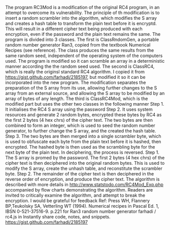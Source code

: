 The program RC3Mod is a modification of the original RC4 program, in an attempt to overcome its vulnerability.
The principle of th modification is to insert a random scrambler into the algorithm, which modifies the S array and creates a hash table to transform the plain text before it is encryptd.  This will result in a different cipher text being produced with each encryption, even if the password and the plain text remains the same.
The program is divided into 3 classes.
The first is ClassRndomGen, a portable random number generator Ran3, copied from the textbook Numerical Recipes (see reference).  The class produces the same results from the same random seed, independent of the operating system of the computers used.  The program is modified so it can scramble an array in a deterministic manner according the the random seed used.
The second is ClassRC4, which is really the originsl standard RC4 algorithm.  I copied it from https://gist.github.com/farhadi/2185197, but modified it so it can be incorporated into the new program.  The modification separates the preparation of the S array from its use, allowing further changes to the S array from an external source, and allowing the S array to be modified by an array of bytes of any length.
The third is ClassRC4Mod, which is the modified part but uses the other two classes in the following manner
Step 1. It initialises the RC4 S array using the password
Step 2. It uses system resources and generate 2 random bytes, encrypted these bytes by RC4 as the first 2 bytes (4 hex chrs) of the cipher text.  The two bytes are then combined to form an integer, which is used to seed the random number generator, to further change the S array, and the created the hash table.
Step 3. The two bytes are then merged into a single scrambler byte, which is used to obfuscate each byte from the plain text before it is hashed, then encrypted.  The hashed byte is then used as the scrambling byte for the next byte of the plain text.
In deciphering, the process is reversed.
Step 1. The S array is promed by the password.  The first 2 bytes (4 hex chrs) of the cipher text is then deciphered into the original random bytes.  This is used to modify the S array, create the unhash table, and reconstitute the scrambler byte.
Step 2. The remainder of the cipher text is then deciphered in the reverse order of encryption, and produce the cipher text.
The algorithm is described with more details in http://www.statstodo.com/RC4Mod_Exp.php accompanied by flow charts demonstrating the algorithm.
Readers are invited to critically examine the algorithm, and attempt to break the encryption.   I would be grateful for feedback
Ref:
Press WH, Flannery BP,Teukolsky SA, Vetterling WT (1994). Numerical recipes in Pascal Ed. 1, IBSN 0-521-37516-9.  p.221 for Ran3 random number generator
farhadi / rc4.js in Instantly share code, notes, and snippets. https://gist.github.com/farhadi/2185197
